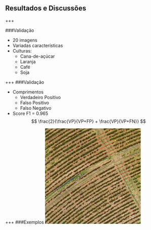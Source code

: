 ## Resultados e Discussões
+++

###Validação
- 20 imagens
- Variadas características
- Culturas:
    - Cana-de-açúcar
    - Laranja
    - Café
    - Soja

+++
###Validação
- Comprimentos
    - Verdadeiro Positivo
    - Falso Positivo
    - Falso Negativo
- Score F1 = 0.965 $$ \frac{2}{\frac{VP}{VP+FP} + \frac{VP}{VP+FN}} $$

+++
###Exemplos
<img alt="Resultado 5" src="assets/out05.png" width="60%"/>
